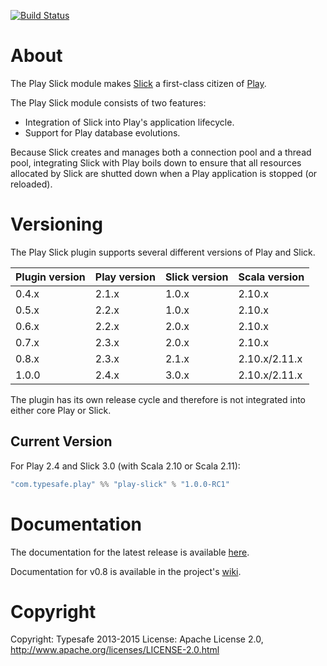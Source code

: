 [![Build Status](https://travis-ci.org/playframework/play-slick.png?branch=master)](https://travis-ci.org/playframework/play-slick)

# About

The Play Slick module makes [Slick] a first-class citizen of [Play].

The Play Slick module consists of two features:

  - Integration of Slick into Play's application lifecycle.
  - Support for Play database evolutions.

Because Slick creates and manages both a connection pool and a thread pool, integrating Slick with Play boils down to ensure that all resources allocated by Slick are shutted down when a Play application is stopped (or reloaded).

# Versioning

The Play Slick plugin supports several different versions of Play and Slick.

| Plugin version         | Play version       | Slick version       | Scala version |
|------------------------|--------------------|---------------------|---------------|
| 0.4.x                  | 2.1.x              | 1.0.x               | 2.10.x        |
| 0.5.x                  | 2.2.x              | 1.0.x               | 2.10.x        |
| 0.6.x                  | 2.2.x              | 2.0.x               | 2.10.x        |
| 0.7.x                  | 2.3.x              | 2.0.x               | 2.10.x        |
| 0.8.x                  | 2.3.x              | 2.1.x               | 2.10.x/2.11.x |
| 1.0.0                  | 2.4.x              | 3.0.x               | 2.10.x/2.11.x |

The plugin has its own release cycle and therefore is not integrated into either core Play or Slick.

[Play]: https://www.playframework.com
[Slick]: http://slick.typesafe.com

## Current Version

For Play 2.4 and Slick 3.0 (with Scala 2.10 or Scala 2.11):

```scala
"com.typesafe.play" %% "play-slick" % "1.0.0-RC1"
```

# Documentation

The documentation for the latest release is available [here](https://www.playframework.com/documentation/2.4.x/PlaySlick).

Documentation for v0.8 is available in the project's [wiki](https://github.com/playframework/play-slick/wiki).

# Copyright

Copyright: Typesafe 2013-2015
License: Apache License 2.0, http://www.apache.org/licenses/LICENSE-2.0.html